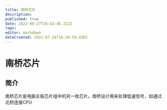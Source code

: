 ```yaml
---
title: 南桥芯片
description: 
published: true
date: 2022-08-27T16:42:46.322Z
tags: 
editor: markdown
dateCreated: 2022-07-24T16:26:59.436Z
---
```


# 南桥芯片
## 简介
南桥芯片是电脑主板芯片组中的另一枚芯片。南桥设计用来处理低速信号，如通过北桥连接CPU
